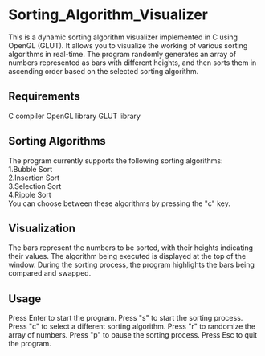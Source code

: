 # Sorting_Algorithm_Visualizer

This is a dynamic sorting algorithm visualizer implemented in C using OpenGL (GLUT). It allows you to visualize the working of various sorting algorithms in real-time. The program randomly generates an array of numbers represented as bars with different heights, and then sorts them in ascending order based on the selected sorting algorithm.

## Requirements
C compiler
OpenGL library
GLUT library

## Sorting Algorithms
The program currently supports the following sorting algorithms: <br />
1.Bubble Sort <br />
2.Insertion Sort <br />
3.Selection Sort <br />
4.Ripple Sort <br />
You can choose between these algorithms by pressing the "c" key.

## Visualization
The bars represent the numbers to be sorted, with their heights indicating their values.
The algorithm being executed is displayed at the top of the window.
During the sorting process, the program highlights the bars being compared and swapped.

## Usage
Press Enter to start the program.
Press "s" to start the sorting process.
Press "c" to select a different sorting algorithm.
Press "r" to randomize the array of numbers.
Press "p" to pause the sorting process.
Press Esc to quit the program.
